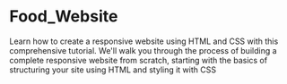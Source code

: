 # Food_Website
Learn how to create a responsive website using HTML and CSS with this comprehensive tutorial. We'll walk you through the process of building a complete responsive website from scratch, starting with the basics of structuring your site using HTML and styling it with CSS

